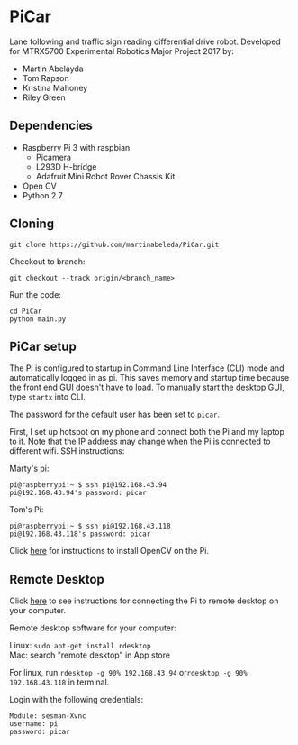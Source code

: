 # PiCar
Lane following and traffic sign reading differential drive robot. Developed for MTRX5700 Experimental Robotics Major Project 2017 by:

* Martin Abelayda
* Tom Rapson
* Kristina Mahoney
* Riley Green

## Dependencies

* Raspberry Pi 3 with raspbian
  * Picamera
  * L293D H-bridge
  * Adafruit Mini Robot Rover Chassis Kit
* Open CV
* Python 2.7

## Cloning

```
git clone https://github.com/martinabeleda/PiCar.git
```

Checkout to branch:
```
git checkout --track origin/<branch_name>
```

Run the code:
```
cd PiCar
python main.py
```

## PiCar setup

The Pi is configured to startup in Command Line Interface (CLI) mode and automatically logged in as pi. This saves memory and startup time because the front end GUI doesn't have to load. To manually start the desktop GUI, type `startx` into CLI.

The password for the default user has been set to `picar`.

First, I set up hotspot on my phone and connect both the Pi and my laptop to it. Note that the IP address may change when the Pi is connected to different wifi. SSH instructions:

Marty's pi:

```
pi@raspberrypi:~ $ ssh pi@192.168.43.94
pi@192.168.43.94's password: picar
```

Tom's Pi:
```
pi@raspberrypi:~ $ ssh pi@192.168.43.118
pi@192.168.43.118's password: picar
```

Click [here](http://mitchtech.net/raspberry-pi-opencv/) for instructions to install OpenCV on the Pi. 

## Remote Desktop

Click [here](https://www.element14.com/community/docs/DOC-78170/l/connecting-to-a-remote-desktop-on-the-raspberry-pi) to see instructions for connecting the Pi to remote desktop on your computer.  

Remote desktop software for your computer:   

  Linux: `sudo apt-get install rdesktop`  
  Mac: search "remote desktop" in App store  
  
For linux, run `rdesktop -g 90% 192.168.43.94` or`rdesktop -g 90% 192.168.43.118` in terminal.  
  
Login with the following credentials:  

```
Module: sesman-Xvnc
username: pi
password: picar
```
 
